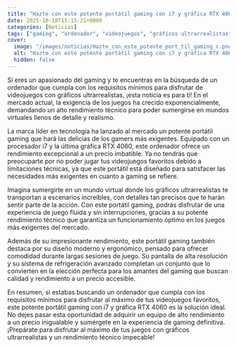 ```yaml
---
title: "Hazte con este potente portátil gaming con i7 y gráfica RTX 4060 a un precio imbatible"
date: 2025-10-18T15:15:21+0000
categories: [Noticias]
tags: ["gaming", "ordenador", "videojuegos", "gráficos ultrarrealistas", "portátil gaming", "rendimiento técnico", "i7", "gráfica RTX 4060", "experiencia de juego", "diseño ergonómico", "pantalla de alta resolución", "sistema de refrigeración"]
cover:
  image: "/images/noticias/Hazte_con_este_potente_port_til_gaming_c.png"
  alt: "Hazte con este potente portátil gaming con i7 y gráfica RTX 4060 a un precio imbatible"
  hidden: false
---
```


Si eres un apasionado del gaming y te encuentras en la búsqueda de un ordenador que cumpla con los requisitos mínimos para disfrutar de videojuegos con gráficos ultrarrealistas, ¡esta noticia es para ti! En el mercado actual, la exigencia de los juegos ha crecido exponencialmente, demandando un alto rendimiento técnico para poder sumergirse en mundos virtuales llenos de detalle y realismo.

La marca líder en tecnología ha lanzado al mercado un potente portátil gaming que hará las delicias de los gamers más exigentes. Equipado con un procesador i7 y la última gráfica RTX 4060, este ordenador ofrece un rendimiento excepcional a un precio imbatible. Ya no tendrás que preocuparte por no poder jugar tus videojuegos favoritos debido a limitaciones técnicas, ya que este portátil está diseñado para satisfacer las necesidades más exigentes en cuanto a gaming se refiere.

Imagina sumergirte en un mundo virtual donde los gráficos ultrarrealistas te transportan a escenarios increíbles, con detalles tan precisos que te harán sentir parte de la acción. Con este portátil gaming, podrás disfrutar de una experiencia de juego fluida y sin interrupciones, gracias a su potente rendimiento técnico que garantiza un funcionamiento óptimo en los juegos más exigentes del mercado.

Además de su impresionante rendimiento, este portátil gaming también destaca por su diseño moderno y ergonómico, pensado para ofrecer comodidad durante largas sesiones de juego. Su pantalla de alta resolución y su sistema de refrigeración avanzado completan un conjunto que lo convierten en la elección perfecta para los amantes del gaming que buscan calidad y rendimiento a un precio accesible.

En resumen, si estabas buscando un ordenador que cumpla con los requisitos mínimos para disfrutar al máximo de tus videojuegos favoritos, este potente portátil gaming con i7 y gráfica RTX 4060 es la solución ideal. No dejes pasar esta oportunidad de adquirir un equipo de alto rendimiento a un precio inigualable y sumérgete en la experiencia de gaming definitiva. ¡Prepárate para disfrutar al máximo de tus juegos con gráficos ultrarrealistas y un rendimiento técnico impecable!
